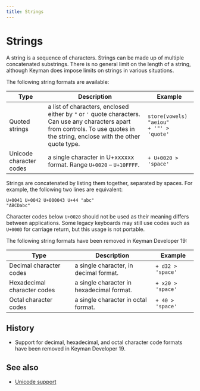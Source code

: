 ```yaml
---
title: Strings
---
```


# Strings

A string is a sequence of characters. Strings can be made up of multiple concatenated substrings. There is no general limit on the length of a string, although Keyman does impose limits on strings in various situations.

The following string formats are available:

| Type | Description | Example |
| --- | --- | --- |
| Quoted strings | a list of characters, enclosed either by `"` or `'` quote characters. Can use any characters apart from controls. To use quotes in the string, enclose with the other quote type. | `store(vowels) "aeiou"`  <br>`+ '"' > 'quote'` |
| Unicode character codes | a single character in U+xxxxxx format. Range `U+0020` – `U+10FFFF`. | `+ U+0020 > 'space'` |

Strings are concatenated by listing them together, separated by spaces. For example, the following two lines are equivalent:

```
U+0041 U+0042 U+000043 U+44 "abc"
"ABCDabc"
```

Character codes below `U+0020` should not be used as their meaning differs between applications. Some legacy keyboards may still use codes such as `U+000D` for carriage return, but this usage is not portable.

The following string formats have been removed in Keyman Developer 19:

| Type | Description | Example |
| --- | --- | --- |
| Decimal character codes | a single character, in decimal format. | `+ d32 > 'space'` |
| Hexadecimal character codes | a single character in hexadecimal format. | `+ x20 > 'space'` |
| Octal character codes | a single character in octal format. | `+ 40 > 'space'` |

## History

* Support for decimal, hexadecimal, and octal character code formats have been removed in Keyman Developer 19.

## See also

*   [Unicode support](unicode "Unicode support")